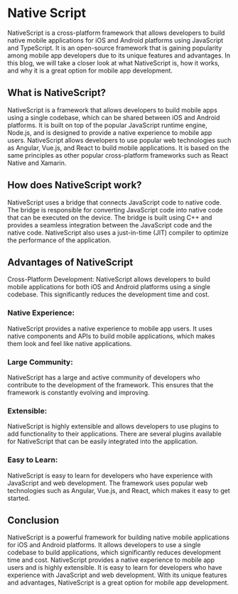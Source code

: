  # Native Script
NativeScript is a cross-platform framework that allows developers to build native mobile applications for iOS and Android platforms using JavaScript and TypeScript. It is an open-source framework that is gaining popularity among mobile app developers due to its unique features and advantages. In this blog, we will take a closer look at what NativeScript is, how it works, and why it is a great option for mobile app development.

 ## What is NativeScript?

NativeScript is a framework that allows developers to build mobile apps using a single codebase, which can be shared between iOS and Android platforms. It is built on top of the popular JavaScript runtime engine, Node.js, and is designed to provide a native experience to mobile app users. NativeScript allows developers to use popular web technologies such as Angular, Vue.js, and React to build mobile applications. It is based on the same principles as other popular cross-platform frameworks such as React Native and Xamarin.

 ## How does NativeScript work?

NativeScript uses a bridge that connects JavaScript code to native code. The bridge is responsible for converting JavaScript code into native code that can be executed on the device. The bridge is built using C++ and provides a seamless integration between the JavaScript code and the native code. NativeScript also uses a just-in-time (JIT) compiler to optimize the performance of the application.

 ## Advantages of NativeScript

Cross-Platform Development: NativeScript allows developers to build mobile applications for both iOS and Android platforms using a single codebase. This significantly reduces the development time and cost.

 ### Native Experience: 
 NativeScript provides a native experience to mobile app users. It uses native components and APIs to build mobile applications, which makes them look and feel like native applications.

 ### Large Community:
  NativeScript has a large and active community of developers who contribute to the development of the framework. This ensures that the framework is constantly evolving and improving.

 ### Extensible:
  NativeScript is highly extensible and allows developers to use plugins to add functionality to their applications. There are several plugins available for NativeScript that can be easily integrated into the application.

 ### Easy to Learn:
  NativeScript is easy to learn for developers who have experience with JavaScript and web development. The framework uses popular web technologies such as Angular, Vue.js, and React, which makes it easy to get started.

 ## Conclusion

NativeScript is a powerful framework for building native mobile applications for iOS and Android platforms. It allows developers to use a single codebase to build applications, which significantly reduces development time and cost. NativeScript provides a native experience to mobile app users and is highly extensible. It is easy to learn for developers who have experience with JavaScript and web development. With its unique features and advantages, NativeScript is a great option for mobile app development.